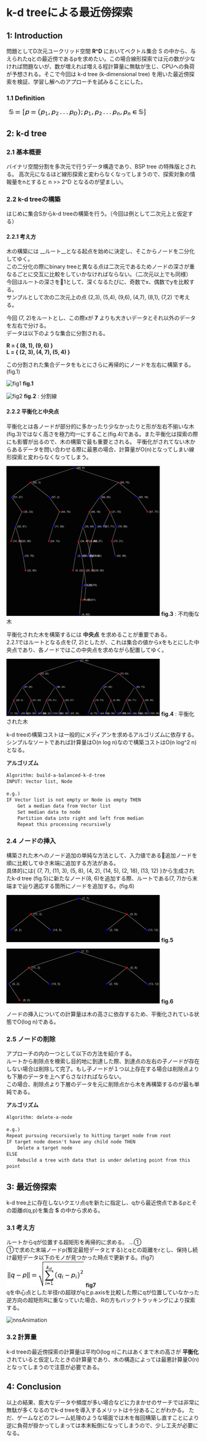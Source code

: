 # k-d treeによる最近傍探索　

## 1: Introduction
問題としてD次元ユークリッド空間 __R^D__ においてベクトル集合 S の中から、与えられたqとの最近傍であるpを求めたい。この場合線形探索では元の数が少なければ問題ないが、数が増えれば増える程計算量に無駄が生じ、CPUへの負荷が予想される。そこで今回は k-d tree (k-dimensional tree) を用いた最近傍探索を検証、学習し解へのアプローチを試みることにした。

### 1.1 Definition

![img05](./kdtree_img/img05.jpg)

## 2: k-d tree 

### 2.1 基本概要

バイナリ空間分割を多次元で行うデータ構造であり、BSP tree の特殊版とされる。
高次元になるほど線形探索と変わらなくなってしまうので、探索対象の情報量をnとすると n >> 2^D となるのが望ましい。  


### 2.2 k-d treeの構築

はじめに集合Sからk-d treeの構築を行う。（今回は例として二次元上と仮定する）

#### 2.2.1 考え方

木の構築には __ルート__となる起点を始めに決定し、そこからノードを二分化してゆく。  
この二分化の際にbinary treeと異なる点は二次元であるためノードの深さが重なるごとに交互に比較をしていかなければならない。（二次元以上でも同様）  
今回はルートの深さを1として、深くなるたびに、奇数でx、偶数でyを比較する。  
サンプルとして次の二次元上の点 (2,3), (5,4), (9,6), (4,7), (8,1), (7,2) で考える。  


今回 (7, 2)をルートとし、この際xが __7__ よりも大きいデータとそれ以外のデータを左右で分ける。  
データは以下のような集合に分割される。  

__R = { (8, 1), (9, 6) }__  
__L = { (2, 3), (4, 7), (5, 4) }__

この分割された集合データをもとにさらに再帰的にノードを左右に構築する。(fig.1)


![fig1](http://upload.wikimedia.org/wikipedia/commons/thumb/2/25/Tree_0001.svg/300px-Tree_0001.svg.png) __fig.1__  

  

![fig2](http://upload.wikimedia.org/wikipedia/commons/thumb/b/bf/Kdtree_2d.svg/370px-Kdtree_2d.svg.png) 
__fig.2__ : 分割線



#### 2.2.2 平衡化と中央点
平衡化とは各ノードが部分的に多かったり少なかったりと形が左右不揃いな木(fig.3)ではなく高さを極力均一にすること(fig.4)である。また平衡化は探索の際にも影響が出るので、木の構築で最も重要とされる。
平衡化がされてない木からあるデータを問い合わせる際に最悪の場合、計算量がO(n)となってしまい線形探索と変わらなくなってしまう。

![fig3](./kdtree_img/img01.jpg) 
__fig.3__ : 不均衡な木


平衡化された木を構築するには __中央点__ を求めることが重要である。  
2.2.1ではルートとなる点を(7, 2)としたが、これは集合の値からxをもとにした中央点であり、各ノードではこの中央点を求めながら配置してゆく。  

![fig4](./kdtree_img/img02.jpg) 
__fig.4__ : 平衡化された木

k-d treeの構築コストは一般的にメディアンを求めるアルゴリズムに依存する。シンプルなソートであれば計算量はO(n log n)なので構築コストはO(n log^2 n)となる。  

__アルゴリズム__
```
Algorithm: build-a-balanced-k-d-tree
INPUT: Vector list, Node

e.g.)
IF Vector list is not empty or Node is empty THEN
	Get a median data from Vector list
	Set median data to node	
	Partition data into right and left from median
	Repeat this processing recursively
```

### 2.4 ノードの挿入
構築された木へのノード追加の単純な方法として、入力値である追加ノードを順に比較してゆき末端に追加する方法がある。  
具体的には{ (7, 7), (11, 3), (5, 8), (4, 2), (14, 5), (2, 18), (13, 12) }から生成されたk-d tree (fig.5)に新たなノード(8, 6)を追加する際、ルートである(7, 7)から末端まで辿り適応する箇所にノードを追加する。(fig.6)

![fig5](./kdtree_img/img03.jpg) __fig.5__

![fig6](./kdtree_img/img04.jpg) __fig.6__

ノードの挿入についての計算量は木の高さに依存するため、平衡化されている状態でO(log n)である。

### 2.5 ノードの削除
アプローチの内の一つとして以下の方法を紹介する。  
ルートから削除点を検索し目的地に到達した際、到達点の左右の子ノードが存在しない場合は削除して完了。もし子ノードが１つ以上存在する場合は削除点よりも下層のデータを上へずらさなければならない。  
この場合、削除点より下層のデータを元に削除点から木を再構築するのが最も単純である。


__アルゴリズム__
```
Algorithm: delete-a-node

e.g.)
Repeat pursuing recursively to hitting target node from root
IF target node doesn't have any child node THEN
	Delete a target node
ELSE
	Rebuild a tree with data that is under deleting point from this point
```


## 3: 最近傍探索
k-d tree上に存在しないクエリ点qを新たに指定し、qから最近傍点であるpとその距離d(q,p)を集合 __S__ の中から求める。


### 3.1 考え方

ルートからqが位置する超矩形を再帰的に求める。 ...①  
①で求めた末端ノードp(暫定最短データとする)とqとの距離をrとし、保持し続け最短データ以下のモノが見つかった時点で更新する。(fig7)
![img06](./kdtree_img/img06.jpg) __fig7__  
qを中心点とした半径rの超球がqとp.axisを比較した際にqが位置していなかった逆方向の超矩形Rに重なっていた場合、Rの方もバックトラッキングにより探索する。

![nnsAnimation](https://raw.githubusercontent.com/shuhei-komino/survey/master/01_Computer_Science/Algorithms_and_data_structures/kdtree_img/nnsAnimation.gif)



### 3.2 計算量

k-d treeの最近傍探索の計算量は平均O(log n)これはあくまで木の高さが __平衡化__ されていると仮定したときの計算量であり、木の構造によっては最悪計算量O(n)となってしまうので注意が必要である。


## 4: Conclusion
以上の結果、膨大なデータや頻度が多い場合などに力まかせのサーチでは非常に無駄が多くなるのでk-d treeを導入するメリットは十分あることがわかる。
ただ、ゲームなどのフレーム処理のような場面では木を毎回構築し直すことにより逆に負荷が掛かってしまっては本末転倒になってしまうので、少し工夫が必要になる。